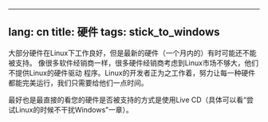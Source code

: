 
---
lang: cn
title: 硬件
tags: stick_to_windows
---

大部分硬件在Linux下工作良好，但是最新的硬件（一个月内的）有时可能还不能被支持。
像很多软件经销商一样，很多硬件经销商考虑到Linux市场不够大，他们不提供Linux的硬件驱动
程序。Linux的开发者正为之工作着，努力让每一种硬件都能完美运行，我们只需要给他们一点时间。

最好也是最直接的看您的硬件是否被支持的方式是使用Live CD（具体可以看“尝试Linux的时候不干扰Windows”一章）。

